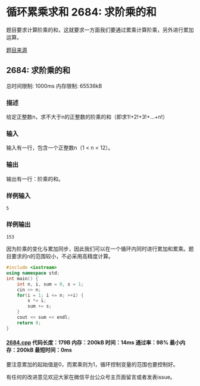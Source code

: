 # 循环累乘求和 2684: 求阶乘的和

题目要求计算阶乘的和，这就要求一方面我们要通过累乘计算阶乘，另外进行累加运算。

[题目来源](http://bailian.openjudge.cn/practice/2684/)

## 2684: 求阶乘的和

总时间限制: 1000ms    内存限制: 65536kB

### 描述

给定正整数n，求不大于n的正整数的阶乘的和（即求1!+2!+3!+...+n!）

### 输入

输入有一行，包含一个正整数n（1 < n < 12）。

### 输出

输出有一行：阶乘的和。

### 样例输入
```
5
```
### 样例输出
```
153
```
因为阶乘的变化与累加同步，因此我们可以在一个循环内同时进行累加和累乘。题目要求的n的范围较小，不必采用高精度计算。
```cpp
#include <iostream>
using namespace std;
int main() {
	int n, i, sum = 0, s = 1;
	cin >> n;
	for(i = 1; i <= n; ++i) {
		s *= i;
		sum += s;
	}
	cout << sum << endl;
	return 0;
}
```
#### [2684.cpp](/Code/2600-2699/2684.cpp) 代码长度：179B 内存：200kB 时间：14ms 通过率：98% 最小内存：200kB  最短时间：0ms

要注意累加的起始值是0，而累乘则为1，循环控制变量的范围也要控制好。

有任何的改进意见欢迎大家在微信平台公众号主页面留言或者发表issue。

